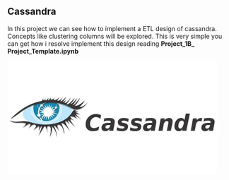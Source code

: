 ## Cassandra

In this project we can see how to implement a ETL design of cassandra. Concepts like clustering columns will be explored.
This is very simple you can get how i resolve implement this design reading **Project_1B_ Project_Template.ipynb**

![cassandra](cassandra.jpg)

